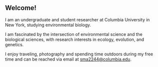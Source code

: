 ## Welcome!

I am an undergraduate and student researcher at Columbia University in New York, studying environmental biology.

I am fascinated by the intersection of environmental science and the biological sciences, with research interests in ecology, evolution, and genetics. 

I enjoy traveling, photography and spending time outdoors during my free time and can be reached via email at sma2244@columbia.edu.


